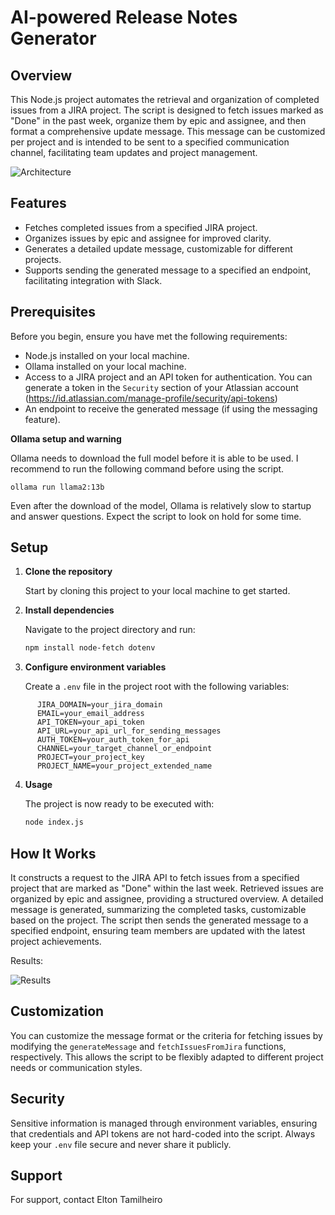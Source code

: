 # AI-powered Release Notes Generator

## Overview

This Node.js project automates the retrieval and organization of completed issues from a JIRA project. The script is designed to fetch issues marked as "Done" in the past week, organize them by epic and assignee, and then format a comprehensive update message. This message can be customized per project and is intended to be sent to a specified communication channel, facilitating team updates and project management.

![Architecture](https://i.imgur.com/jYRORp9.png "This is a to-be architecture model")



## Features

- Fetches completed issues from a specified JIRA project.
- Organizes issues by epic and assignee for improved clarity.
- Generates a detailed update message, customizable for different projects.
- Supports sending the generated message to a specified an endpoint, facilitating integration with Slack.

## Prerequisites

Before you begin, ensure you have met the following requirements:
- Node.js installed on your local machine.
- Ollama installed on your local machine.
- Access to a JIRA project and an API token for authentication. You can generate a token in the `Security` section of your Atlassian account (https://id.atlassian.com/manage-profile/security/api-tokens)
- An endpoint to receive the generated message (if using the messaging feature).

**Ollama setup and warning**

Ollama needs to download the full model before it is able to be used. I recommend to run the following command before using the script.
```shell
ollama run llama2:13b
```

Even after the download of the model, Ollama is relatively slow to startup and answer questions. Expect the script to look on hold for some time.



## Setup

1. **Clone the repository**

   Start by cloning this project to your local machine to get started.

2. **Install dependencies**

   Navigate to the project directory and run:

   ```sh
   npm install node-fetch dotenv

3. **Configure environment variables**

   Create a `.env` file in the project root with the following variables:
```plaintext
      JIRA_DOMAIN=your_jira_domain
      EMAIL=your_email_address
      API_TOKEN=your_api_token
      API_URL=your_api_url_for_sending_messages
      AUTH_TOKEN=your_auth_token_for_api
      CHANNEL=your_target_channel_or_endpoint
      PROJECT=your_project_key
      PROJECT_NAME=your_project_extended_name
```
4. **Usage**

   The project is now ready to be executed with:

   ```sh
   node index.js

## How It Works

It constructs a request to the JIRA API to fetch issues from a specified project that are marked as "Done" within the last week. Retrieved issues are organized by epic and assignee, providing a structured overview. A detailed message is generated, summarizing the completed tasks, customizable based on the project. The script then sends the generated message to a specified endpoint, ensuring team members are updated with the latest project achievements.

Results:

![Results](https://i.imgur.com/nTWDM4f.png "This is a result example")

## Customization

You can customize the message format or the criteria for fetching issues by modifying the `generateMessage` and `fetchIssuesFromJira` functions, respectively. This allows the script to be flexibly adapted to different project needs or communication styles.

## Security

Sensitive information is managed through environment variables, ensuring that credentials and API tokens are not hard-coded into the script. Always keep your `.env` file secure and never share it publicly.

## Support

For support, contact Elton Tamilheiro

